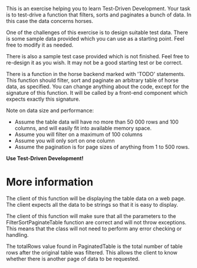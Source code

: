 
This is an exercise helping you to learn Test-Driven Development. Your task is to test-drive a function that filters, sorts and paginates a bunch of data. In this case the data concerns horses.

One of the challenges of this exercise is to design suitable test data. There is some sample data provided which you can use as a starting point. Feel free to modify it as needed.

There is also a sample test case provided which is not finished. Feel free to re-design it as you wish. It may not be a good starting test or be correct.

There is a function in the horse backend marked with 'TODO' statements. This function should filter, sort and paginate an arbitrary table of horse data, as specified. You can change anything about the code, except for the signature of this function. It will be called by a front-end component which expects exactly this signature.

Note on data size and performance:

* Assume the table data will have no more than 50 000 rows and 100 columns, and will easily fit into available memory space.
* Assume you will filter on a maximum of 100 columns
* Assume you will only sort on one column
* Assume the pagination is for page sizes of anything from 1 to 500 rows.

**Use Test-Driven Development!**

# More information

The client of this function will be displaying the table data on a web page.
The client expects all the data to be strings so that it is easy to display.

The client of this function will make sure that all the parameters to the
FilterSortPaginateTable function are correct and will not throw exceptions.
This means that the class will not need to perform any error checking or handling.

The totalRows value found in PaginatedTable is the total number of table rows
after the original table was filtered. This allows the client to know whether
there is another page of data to be requested.
